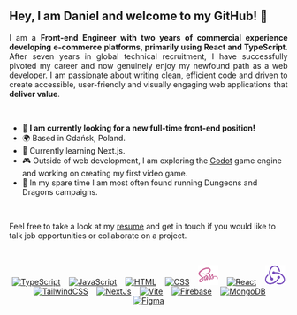 Hey,  I am Daniel and welcome to my GitHub! :wave:
-------------------------------------------------------

<p align="justify">
  I am a <strong>Front-end Engineer with two years of commercial experience developing e-commerce platforms, primarily using React and TypeScript</strong>. After seven years in global technical recruitment, I have successfully pivoted my career and now genuinely enjoy my newfound path as a web developer. I am passionate about writing clean, efficient code and driven    to create accessible, user-friendly and visually engaging web applications that <strong>deliver value</strong>.
</p>

<br> 

* 👀 <strong>I am currently looking for a new full-time front-end position!</strong>
* 🌍 Based in Gdańsk, Poland.
* 🧠 Currently learning Next.js.
* 🎮 Outside of web development, I am exploring the [Godot](https://godotengine.org/) game engine and working on creating my first video game.
* 🎲 In my spare time I am most often found running Dungeons and Dragons campaigns.

<br> 

Feel free to take a look at my [resume](https://github.com/daniel-mach/daniel-mach/blob/main/DANIEL-MACH_FRONTEND_CV.pdf) and get in touch if you would like to talk job opportunities or collaborate on a project. 

<br> 

<p align="center">
  <a href="https://www.typescriptlang.org" target="_blank" rel="noreferrer"><img src="https://raw.githubusercontent.com/danielcranney/readme-generator/main/public/icons/skills/typescript-colored.svg" alt="TypeScript" width="36" height="36"/></a>&nbsp;&nbsp;&nbsp;
  <a href="https://developer.mozilla.org/en-US/docs/Web/JavaScript" target="_blank" rel="noreferrer"><img src="https://raw.githubusercontent.com/danielcranney/readme-generator/main/public/icons/skills/javascript-colored.svg" alt="JavaScript" width="36" height="36"/></a>&nbsp;&nbsp;&nbsp;
  <a href="https://developer.mozilla.org/en-US/docs/Web/HTML" target="_blank" rel="noreferrer"><img src="https://raw.githubusercontent.com/danielcranney/readme-generator/main/public/icons/skills/html5-colored.svg" alt="HTML" width="36" height="36"/></a>&nbsp;&nbsp;&nbsp;
  <a href="https://developer.mozilla.org/en-US/docs/Web/CSS" target="_blank" rel="noreferrer"><img src="https://raw.githubusercontent.com/danielcranney/readme-generator/main/public/icons/skills/css3-colored.svg" alt="CSS" width="36" height="36"/></a>&nbsp;&nbsp;&nbsp;
  <a href="https://sass-lang.com" target="_blank" rel="noreferrer"> <img src="https://raw.githubusercontent.com/devicons/devicon/master/icons/sass/sass-original.svg" alt="SASS" width="36" height="36"/></a>&nbsp;&nbsp;&nbsp;
  <a href="https://reactjs.org" target="_blank" rel="noreferrer"><img src="https://raw.githubusercontent.com/danielcranney/readme-generator/main/public/icons/skills/react-colored.svg" alt="React" width="36" height="36"/></a>&nbsp;&nbsp;&nbsp;
  <a href="https://redux.js.org" target="_blank" rel="noreferrer"> <img src="https://raw.githubusercontent.com/devicons/devicon/master/icons/redux/redux-original.svg" alt="Redux" width="36" height="36"/></a>&nbsp;&nbsp;&nbsp;
  <a href="https://tailwindcss.com" target="_blank" rel="noreferrer"><img src="https://www.vectorlogo.zone/logos/tailwindcss/tailwindcss-icon.svg" alt="TailwindCSS" width="36" height="36"/></a>&nbsp;&nbsp;&nbsp;
  <a href="https://nextjs.org" target="_blank" rel="noreferrer"><img src="https://raw.githubusercontent.com/danielcranney/readme-generator/main/public/icons/skills/nextjs-colored-dark.svg" alt="NextJs" width="36" height="36"/></a>&nbsp;&nbsp;&nbsp;
  <a href="https://vitejs.dev/" target="_blank" rel="noreferrer"><img src="https://raw.githubusercontent.com/danielcranney/readme-generator/main/public/icons/skills/vite-colored.svg" alt="Vite" width="36" height="36"/></a>&nbsp;&nbsp;&nbsp;
  <a href="https://firebase.google.com" target="_blank" rel="noreferrer"> <img src="https://www.vectorlogo.zone/logos/firebase/firebase-icon.svg" alt="Firebase" width="36" height="36"/></a>&nbsp;&nbsp;&nbsp;
  <a href="https://www.mongodb.com/" target="_blank" rel="noreferrer"><img src="https://raw.githubusercontent.com/danielcranney/readme-generator/main/public/icons/skills/mongodb-colored.svg" width="36" height="36" alt="MongoDB" /></a>&nbsp;&nbsp;&nbsp;
  <a href="https://www.figma.com" target="_blank" rel="noreferrer"><img src="https://raw.githubusercontent.com/danielcranney/readme-generator/main/public/icons/skills/figma-colored.svg" alt="Figma" width="36" height="36"/></a>
</p>
